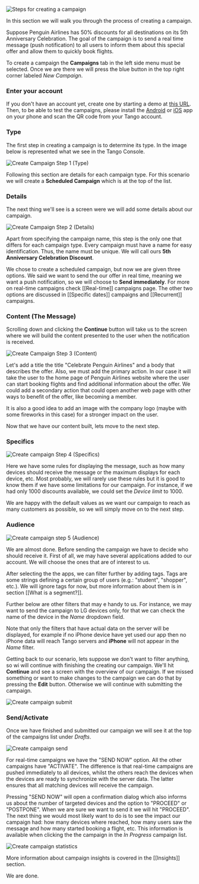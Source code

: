 ![Steps for creating a campaign](../../images/content/steps-for-creating-a-campaign.png)

In this section we will walk you through the process of creating a campaign. 

Suppose Penguin Airlines has 50% discounts for all destinations on its 5th Anniversary Celebration. The goal of the campaign is to send a real time message (push notification) to all users to inform them about this special offer and allow them to quickly book flights.

To create a campaign the **Campaigns** tab in the left side menu must be selected. Once we are there we will press the blue button in the top right corner labeled *New Campaign*.

### Enter your account

If you don't have an account yet, create one by starting a demo at [this URL](https://app.tangotargeting.com/demo-request). Then, to be able to test the campaigns, please install the [Android]() or [iOS]() app on your phone and scan the QR code from your Tango account.


### Type

The first step in creating a campaign is to determine its type. In the image below is represented what we see in the Tango Console. 

![Create Campaign Step 1 (Type)](../../images/content/create-campaign-step-type.png)

Following this section are details for each campaign type. For this scenario we will create a **Scheduled Campaign** which is at the top of the list.

### Details

The next thing we'll see is a screen were we will add some details about our campaign.

![Create Campaign Step 2 (Details)](../../images/content/create-campaign-step-details.png)

Apart from specifying the campaign name, this step is the only one that differs for each campaign type. Every campaign must have a name for easy identification. Thus, the name must be unique. We will call ours **5th Anniversary Celebration Discount**. 

We chose to create a scheduled campaign, but now we are given three options. We said we want to send the our offer in real time, meaning we want a push notification, so we will choose to **Send immediately**. For more on real-time campaigns check [[Real-time]] campaigns page. The other two options are discussed in [[Specific dates]]  campaigns and [[Recurrent]] campaigns.

### Content (The Message)

Scrolling down and clicking the **Continue** button will take us to the screen where we will build the content presented to the user when the notification is received.

![Create Campaign Step 3 (Content)](../../images/content/create-campaign-step-content.png)

Let's add a title the title "Celebrate Penguin Airlines" and a body that describes the offer. Also, we must add the primary action. In our case it will take the user to the home page of Penguin Airlines website where the user can start booking flights and find additional information about the offer. We could add a secondary action that could open another web page with other ways to benefit of the offer, like becoming a member.

It is also a good idea to add an image with the company logo (maybe with some fireworks in this case) for a stronger impact on the user. 

Now that we have our content built, lets move to the next step.

### Specifics

![Create campaign Step 4 (Specifics)](../../images/content/create-campaign-step-specifics.png)

Here we have some rules for displaying the message, such as how many devices should receive the message or the maximum displays for each device, etc. Most probably, we will rarely use these rules but it is good to know them if we have some limitations for our campaign. For instance, if we had only 1000 discounts available, we could set the *Device limit* to 1000.

We are happy with the default values as we want our campaign to reach as many customers as possible, so we will simply move on to the next step.

### Audience

![Create campaign step 5 (Audience)](../../images/content/create-campaign-step-audience.png)

We are almost done. Before sending the campaign we have to decide who should receive it. First of all, we may have several applications added to our account. We will choose the ones that are of interest to us. 

After selecting the the apps, we can filter further by adding tags. Tags are some strings defining a certain group of users (e.g.: "student", "shopper", etc.). We will ignore tags for now, but more information about them is in section [[What is a segment?]].

Further below are other filters that may e handy to us. For instance, we may want to send the campaign to LG devices only, for that we can check the name of the device in the *Name* dropdown field. 

Note that only the filters that have actual data on the server will be displayed, for example if no iPhone device have yet used our app then no iPhone data will reach Tango servers and **iPhone** will not appear in the *Name* filter.

Getting back to our scenario, lets suppose we don't want to filter anything, so wi will continue with finishing the creating our campaign. We'll hit **Continue** and see a screen with the overview of our campaign. If we missed something or want to make changes to the campaign we can do that by pressing the **Edit** button. Otherwise we will continue with submitting the campaign.

![Create campaign submit](../../images/content/create-campaign-submit.png)

### Send/Activate

Once we have finished and submitted our campaign we will see it at the top of the campaigns list under *Drafts*.

![Create campaign send](../../images/content/create-campaign-send.png)

For real-time campaigns we have the "SEND NOW" option. All the other campaigns have "ACTIVATE". The difference is that real-time campaigns are pushed immediately to all devices, whilst the others reach the devices when the devices are ready to synchronize with the server data. The latter ensures that all matching devices will receive the campaign.

Pressing "SEND NOW" will open a confirmation dialog which also informs us about the number of targeted devices and the option to "PROCEED" or "POSTPONE". When we are sure we want to send it we will hit "PROCEED". The next thing we would most likely want to do is to see the impact our campaign had: how many devices where reached, how many users saw the message and how many started booking a flight, etc. This information is available when clicking the the campaign in the *In Progress* campaign list.

![Create campaign statistics](../../images/content/create%20campaign-step-statistics.png)

More information about campaign insights is covered in the [[Insights]] section.

We are done.
